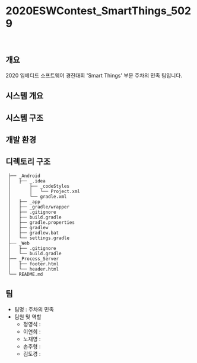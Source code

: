 # 2020ESWContest_SmartThings_5029

</br>



## 개요

2020 임베디드 소프트웨어 경진대회 'Smart Things' 부문 주차의 민족 팀입니다.

 


## 시스템 개요 


## 시스템 구조


## 개발 환경 


## 디렉토리 구조
```
 ├── _Android  
 │   ├── _.idea  
 │       ├── _codeStyles  
 │       │   └── Project.xml  
 │       └── gradle.xml  
 │   ├── _app  
 │   ├── _gradle/wrapper  
 │   ├── .gitignore  
 │   ├── build.gradle  
 │   ├── gradle.properties  
 │   ├── gradlew  
 │   ├── gradlew.bat  
 │   └── settings.gradle  
 ├── _Web  
 │   ├── .gitignore  
 │   └── build.gradle  
 ├── _Process_Server  
 │   ├── footer.html  
 │   └── header.html  
 └── README.md  
 ```

## 팀

- 팀명 : 주차의 민족
- 팀원 및 역할
  - 정영석 : 
  - 이연희 : 
  - 노재영 : 
  - 손주형 : 
  - 김도경 : 



